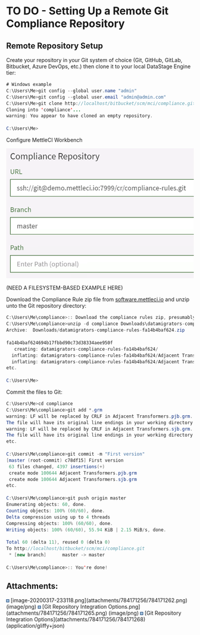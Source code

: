# TO DO - Setting Up a Remote Git Compliance Repository

## Remote Repository Setup

Create your repository in your Git system of choice (Git, GitHub,
GitLab, Bitbucket, Azure DevOps, etc.) then clone it to your local
DataStage Engine tier:

``` java
# Windows example
C:\Users\Me>git config --global user.name "admin"
C:\Users\Me>git config --global user.email "admin@admin.com"
C:\Users\Me>git clone http://localhost/bitbucket/scm/mci/compliance.git
Cloning into 'compliance'...
warning: You appear to have cloned an empty repository.

C:\Users\Me>
```

Configure MettleCI Workbench

<img src="attachments/784171256/784171262.png" class="image-center"
loading="lazy" data-image-src="attachments/784171256/784171262.png"
data-height="253" data-width="366" data-unresolved-comment-count="0"
data-linked-resource-id="784171262" data-linked-resource-version="1"
data-linked-resource-type="attachment"
data-linked-resource-default-alias="image-20200317-233118.png"
data-base-url="https://datamigrators.atlassian.net/wiki"
data-linked-resource-content-type="image/png"
data-linked-resource-container-id="784171256"
data-linked-resource-container-version="2"
data-media-id="c12abe82-c850-40c3-bd50-8bab7afa67a1"
data-media-type="file" />

(NEED A FILESYSTEM-BASED EXAMPLE HERE)

Download the Compliance Rule zip file from
<a href="http://software.mettleci.io"
rel="nofollow">software.mettleci.io</a> and unzip unto the Git
repository directory:

``` java
C:\Users\Me\compliance>:: Download the compliance rules zip, presumably into your Downloads directory
C:\Users\Me\compliance>unzip -d compliance Downloads\datamigrators-compliance-rules-fa14b4baf624.zip
Archive:  Downloads/datamigrators-compliance-rules-fa14b4baf624.zip

fa14b4baf624694b17fbbd90c73d38334aee950f
   creating: datamigrators-compliance-rules-fa14b4baf624/
  inflating: datamigrators-compliance-rules-fa14b4baf624/Adjacent Transformers.pjb.grm
  inflating: datamigrators-compliance-rules-fa14b4baf624/Adjacent Transformers.sjb.grm
etc.

C:\Users\Me>
```

Commit the files to Git:

``` java
C:\Users\Me>cd compliance
C:\Users\Me\compliance>git add *.grm
warning: LF will be replaced by CRLF in Adjacent Transformers.pjb.grm.
The file will have its original line endings in your working directory
warning: LF will be replaced by CRLF in Adjacent Transformers.sjb.grm.
The file will have its original line endings in your working directory
etc.

C:\Users\Me\compliance>git commit -m "First version"
[master (root-commit) c78df15] First version
 63 files changed, 4397 insertions(+)
 create mode 100644 Adjacent Transformers.pjb.grm
 create mode 100644 Adjacent Transformers.sjb.grm
etc.

C:\Users\Me\compliance>git push origin master
Enumerating objects: 60, done.
Counting objects: 100% (60/60), done.
Delta compression using up to 4 threads
Compressing objects: 100% (60/60), done.
Writing objects: 100% (60/60), 55.94 KiB | 2.15 MiB/s, done.

Total 60 (delta 11), reused 0 (delta 0)
To http://localhost/bitbucket/scm/mci/compliance.git
 * [new branch]      master -> master

C:\Users\Me\compliance>:: You're done!
```

## Attachments:

<img src="images/icons/bullet_blue.gif" width="8" height="8" />
[image-20200317-233118.png](attachments/784171256/784171262.png)
(image/png)  
<img src="images/icons/bullet_blue.gif" width="8" height="8" /> [Git
Repository Integration Options.png](attachments/784171256/784171265.png)
(image/png)  
<img src="images/icons/bullet_blue.gif" width="8" height="8" /> [Git
Repository Integration Options](attachments/784171256/784171268)
(application/gliffy+json)  
